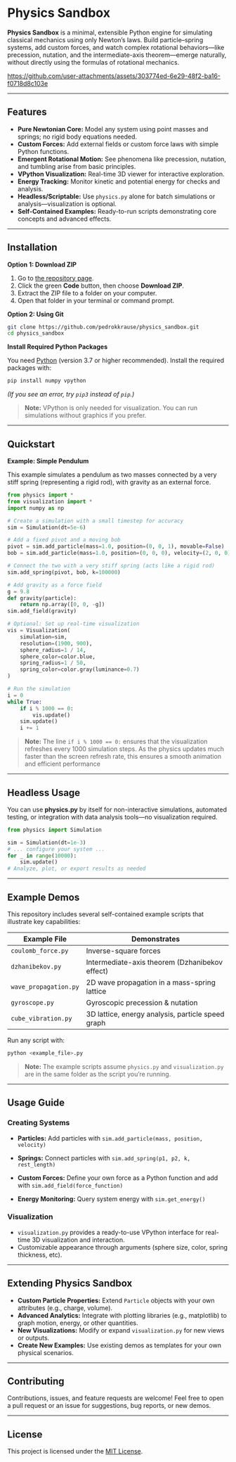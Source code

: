 # Physics Sandbox

**Physics Sandbox** is a minimal, extensible Python engine for simulating classical mechanics using only Newton’s laws. Build particle–spring systems, add custom forces, and watch complex rotational behaviors—like precession, nutation, and the intermediate-axis theorem—emerge naturally, without directly using the formulas of rotational mechanics.

https://github.com/user-attachments/assets/303774ed-6e29-48f2-ba16-f0718d8c103e

---

## Features

* **Pure Newtonian Core:** Model any system using point masses and springs; no rigid body equations needed.
* **Custom Forces:** Add external fields or custom force laws with simple Python functions.
* **Emergent Rotational Motion:** See phenomena like precession, nutation, and tumbling arise from basic principles.
* **VPython Visualization:** Real-time 3D viewer for interactive exploration.
* **Energy Tracking:** Monitor kinetic and potential energy for checks and analysis.
* **Headless/Scriptable:** Use `physics.py` alone for batch simulations or analysis—visualization is optional.
* **Self-Contained Examples:** Ready-to-run scripts demonstrating core concepts and advanced effects.

---

## Installation

**Option 1: Download ZIP**

1. Go to [the repository page](https://github.com/pedrokkrause/physics_sandbox).
2. Click the green **Code** button, then choose **Download ZIP**.
3. Extract the ZIP file to a folder on your computer.
4. Open that folder in your terminal or command prompt.

**Option 2: Using Git**

```bash
git clone https://github.com/pedrokkrause/physics_sandbox.git
cd physics_sandbox
```

**Install Required Python Packages**

You need [Python](https://www.python.org/downloads/) (version 3.7 or higher recommended).
Install the required packages with:

```bash
pip install numpy vpython
```

*(If you see an error, try `pip3` instead of `pip`.)*

> **Note:** VPython is only needed for visualization. You can run simulations without graphics if you prefer.

---

## Quickstart

**Example: Simple Pendulum**

This example simulates a pendulum as two masses connected by a very stiff spring (representing a rigid rod), with gravity as an external force.

```python
from physics import *
from visualization import *
import numpy as np

# Create a simulation with a small timestep for accuracy
sim = Simulation(dt=5e-6)

# Add a fixed pivot and a moving bob
pivot = sim.add_particle(mass=1.0, position=(0, 0, 1), movable=False)
bob = sim.add_particle(mass=1.0, position=(0, 0, 0), velocity=(2, 0, 0))

# Connect the two with a very stiff spring (acts like a rigid rod)
sim.add_spring(pivot, bob, k=100000)

# Add gravity as a force field
g = 9.8
def gravity(particle):
    return np.array([0, 0, -g])
sim.add_field(gravity)

# Optional: Set up real-time visualization
vis = Visualization(
    simulation=sim,
    resolution=(1900, 900),
    sphere_radius=1 / 14,
    sphere_color=color.blue,
    spring_radius=1 / 50,
    spring_color=color.gray(luminance=0.7)
)

# Run the simulation
i = 0
while True:
    if i % 1000 == 0:
        vis.update()
    sim.update()
    i += 1
```

> **Note:**
> The line `if i % 1000 == 0:` ensures that the visualization refreshes every 1000 simulation steps.
> As the physics updates much faster than the screen refresh rate, this ensures a smooth animation and efficient performance

---

## Headless Usage

You can use **physics.py** by itself for non-interactive simulations, automated testing, or integration with data analysis tools—no visualization required.

```python
from physics import Simulation

sim = Simulation(dt=1e-3)
# ... configure your system ...
for _ in range(10000):
    sim.update()
# Analyze, plot, or export results as needed
```

---

## Example Demos

This repository includes several self-contained example scripts that illustrate key capabilities:

| Example File          | Demonstrates                                      |
| --------------------- | ------------------------------------------------- |
| `coulomb_force.py`    | Inverse-square forces                             |
| `dzhanibekov.py`      | Intermediate-axis theorem (Dzhanibekov effect)    |
| `wave_propagation.py` | 2D wave propagation in a mass-spring lattice      |
| `gyroscope.py`        | Gyroscopic precession & nutation                  |
| `cube_vibration.py`   | 3D lattice, energy analysis, particle speed graph |

Run any script with:

```bash
python <example_file>.py
```

> **Note:** The example scripts assume `physics.py` and `visualization.py` are in the same folder as the script you’re running.

---

## Usage Guide

### Creating Systems

* **Particles:**
  Add particles with `sim.add_particle(mass, position, velocity)`

* **Springs:**
  Connect particles with `sim.add_spring(p1, p2, k, rest_length)`

* **Custom Forces:**
  Define your own force as a Python function and add with `sim.add_field(force_function)`

* **Energy Monitoring:**
  Query system energy with `sim.get_energy()`

### Visualization

* `visualization.py` provides a ready-to-use VPython interface for real-time 3D visualization and interaction.
* Customizable appearance through arguments (sphere size, color, spring thickness, etc).

---

## Extending Physics Sandbox

* **Custom Particle Properties:**
  Extend `Particle` objects with your own attributes (e.g., charge, volume).
* **Advanced Analytics:**
  Integrate with plotting libraries (e.g., matplotlib) to graph motion, energy, or other quantities.
* **New Visualizations:**
  Modify or expand `visualization.py` for new views or outputs.
* **Create New Examples:**
  Use existing demos as templates for your own physical scenarios.

---

## Contributing

Contributions, issues, and feature requests are welcome!
Feel free to open a pull request or an issue for suggestions, bug reports, or new demos.

---

## License

This project is licensed under the [MIT License](LICENSE).
